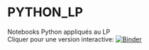 # PYTHON_LP
Notebooks Python appliqués au LP  
Cliquer pour une version interactive: [![Binder](https://mybinder.org/badge_logo.svg)](https://mybinder.org/v2/gh/Python_intro1_variables_fonctions.ipynb/master)
